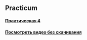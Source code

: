 ## Practicum

#### [Практическая 4](https://github.com/t-anastasia/Practicum/tree/main/Practicum_lr_4/Practicum)
#### [Посмотреть видео без скачивания](https://drive.google.com/file/d/1Jr4yeet1Pk4xfNLwfCIStMZrxM2BUC1v/view?usp=sharing) 
